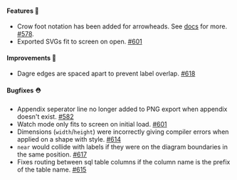 #### Features 🚀

- Crow foot notation has been added for arrowheads. See [docs](https://d2lang.com/tour/connections#arrowheads) for more. [#578](https://github.com/terrastruct/d2/pull/578).
- Exported SVGs fit to screen on open. [#601](https://github.com/terrastruct/d2/pull/601)

#### Improvements 🧹

- Dagre edges are spaced apart to prevent label overlap. [#618](https://github.com/terrastruct/d2/pull/618)

#### Bugfixes ⛑️

- Appendix seperator line no longer added to PNG export when appendix doesn't exist. [#582](https://github.com/terrastruct/d2/pull/582)
- Watch mode only fits to screen on initial load. [#601](https://github.com/terrastruct/d2/pull/601)
- Dimensions (`width`/`height`) were incorrectly giving compiler errors when applied on a shape with style. [#614](https://github.com/terrastruct/d2/pull/614)
- `near` would collide with labels if they were on the diagram boundaries in the same position. [#617](https://github.com/terrastruct/d2/pull/617)
- Fixes routing between sql table columns if the column name is the prefix of the table name. [#615](https://github.com/terrastruct/d2/pull/615)

